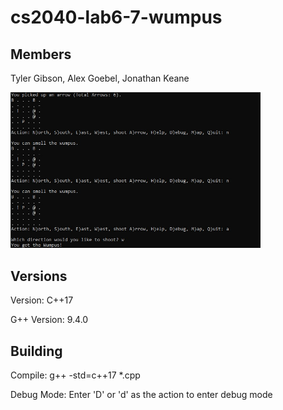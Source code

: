 # cs2040-lab6-7-wumpus

## Members

Tyler Gibson, Alex Goebel, Jonathan Keane

<img src="sample-run.jpg" width="400" margin-left="auto" margin-right="auto">

## Versions

Version: C++17

G++ Version: 9.4.0

## Building

Compile: g++ -std=c++17 \*.cpp

Debug Mode: Enter 'D' or 'd' as the action to enter debug mode